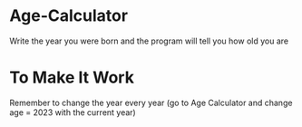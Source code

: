 # Age-Calculator
Write the year you were born and the program will tell you how old you are
# To Make It Work
Remember to change the year every year (go to Age Calculator and change age = 2023 with the current year)
